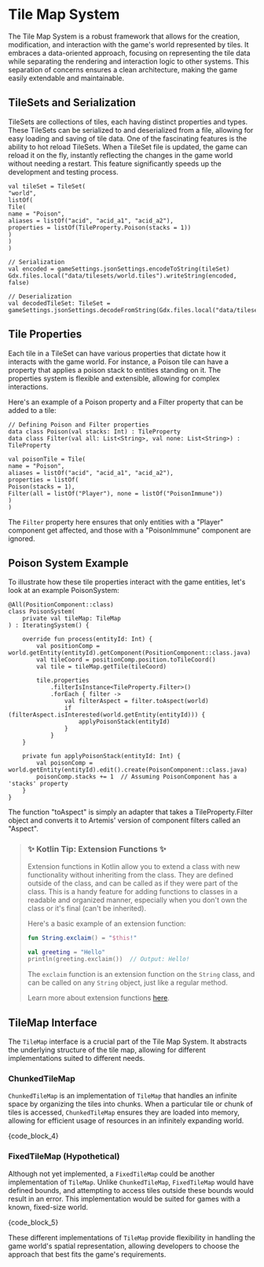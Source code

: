 # Tile Map System

The Tile Map System is a robust framework that allows for the creation, modification, and interaction with the game's world represented by tiles. It embraces a data-oriented approach, focusing on representing the tile data while separating the rendering and interaction logic to other systems. This separation of concerns ensures a clean architecture, making the game easily extendable and maintainable.

## TileSets and Serialization

TileSets are collections of tiles, each having distinct properties and types. These TileSets can be serialized to and deserialized from a file, allowing for easy loading and saving of tile data. One of the fascinating features is the ability to hot reload TileSets. When a TileSet file is updated, the game can reload it on the fly, instantly reflecting the changes in the game world without needing a restart. This feature significantly speeds up the development and testing process.

```
val tileSet = TileSet(
"world",
listOf(
Tile(
name = "Poison",
aliases = listOf("acid", "acid_a1", "acid_a2"),
properties = listOf(TileProperty.Poison(stacks = 1))
)
)
)

// Serialization
val encoded = gameSettings.jsonSettings.encodeToString(tileSet)
Gdx.files.local("data/tilesets/world.tiles").writeString(encoded, false)

// Deserialization
val decodedTileSet: TileSet = gameSettings.jsonSettings.decodeFromString(Gdx.files.local("data/tilesets/world.tiles").readString())
```


## Tile Properties

Each tile in a TileSet can have various properties that dictate how it interacts with the game world. For instance, a Poison tile can have a property that applies a poison stack to entities standing on it. The properties system is flexible and extensible, allowing for complex interactions.

Here's an example of a Poison property and a Filter property that can be added to a tile:

```
// Defining Poison and Filter properties
data class Poison(val stacks: Int) : TileProperty
data class Filter(val all: List<String>, val none: List<String>) : TileProperty

val poisonTile = Tile(
name = "Poison",
aliases = listOf("acid", "acid_a1", "acid_a2"),
properties = listOf(
Poison(stacks = 1),
Filter(all = listOf("Player"), none = listOf("PoisonImmune"))
)
)
```

The `Filter` property here ensures that only entities with a "Player" component get affected, and those with a "PoisonImmune" component are ignored.

## Poison System Example

To illustrate how these tile properties interact with the game entities, let's look at an example PoisonSystem:

```
@All(PositionComponent::class)
class PoisonSystem(
    private val tileMap: TileMap
) : IteratingSystem() {

    override fun process(entityId: Int) {
        val positionComp = world.getEntity(entityId).getComponent(PositionComponent::class.java)
        val tileCoord = positionComp.position.toTileCoord()
        val tile = tileMap.getTile(tileCoord)

        tile.properties
            .filterIsInstance<TileProperty.Filter>()
            .forEach { filter ->
                val filterAspect = filter.toAspect(world)
                if (filterAspect.isInterested(world.getEntity(entityId))) {
                    applyPoisonStack(entityId)
                }
            }
    }

    private fun applyPoisonStack(entityId: Int) {
        val poisonComp = world.getEntity(entityId).edit().create(PoisonComponent::class.java)
        poisonComp.stacks += 1  // Assuming PoisonComponent has a 'stacks' property
    }
}
```

The function "toAspect" is simply an adapter that takes a TileProperty.Filter object and converts it to Artemis' version of component filters called an "Aspect".

> ### :sparkles: Kotlin Tip: Extension Functions :sparkles:
> Extension functions in Kotlin allow you to extend a class with new functionality without inheriting from the class. They are defined outside of the class, and can be called as if they were part of the class. This is a handy feature for adding functions to classes in a readable and organized manner, especially when you don't own the class or it's final (can't be inherited).
>
> Here's a basic example of an extension function:
> ```kotlin
> fun String.exclaim() = "$this!"
> 
> val greeting = "Hello"
> println(greeting.exclaim())  // Output: Hello!
> ```
>
> The `exclaim` function is an extension function on the `String` class, and can be called on any `String` object, just like a regular method.
>
> Learn more about extension functions [here](https://kotlinlang.org/docs/extensions.html).



## TileMap Interface

The `TileMap` interface is a crucial part of the Tile Map System. It abstracts the underlying structure of the tile map, allowing for different implementations suited to different needs.

### ChunkedTileMap

`ChunkedTileMap` is an implementation of `TileMap` that handles an infinite space by organizing the tiles into chunks. When a particular tile or chunk of tiles is accessed, `ChunkedTileMap` ensures they are loaded into memory, allowing for efficient usage of resources in an infinitely expanding world.

{code_block_4}

### FixedTileMap (Hypothetical)

Although not yet implemented, a `FixedTileMap` could be another implementation of `TileMap`. Unlike `ChunkedTileMap`, `FixedTileMap` would have defined bounds, and attempting to access tiles outside these bounds would result in an error. This implementation would be suited for games with a known, fixed-size world.

{code_block_5}

These different implementations of `TileMap` provide flexibility in handling the game world's spatial representation, allowing developers to choose the approach that best fits the game's requirements.
